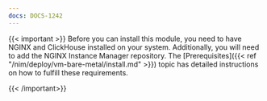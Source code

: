 ```yaml
---
docs: DOCS-1242
---
```


{{< important >}}
Before you can install this module, you need to have NGINX and ClickHouse installed on your system. Additionally, you will need to add the NGINX Instance Manager repository. The [Prerequisites]({{< ref "/nim/deploy/vm-bare-metal/install.md" >}}) topic has detailed instructions on how to fulfill these requirements.

{{< /important>}}

